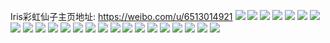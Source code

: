 Iris彩虹仙子主页地址: https://weibo.com/u/6513014921 
![](https://wx4.sinaimg.cn/mw2000/0076LWHLgy1h8vxgfdofrj322635s7wi.jpg) 
![](https://wx4.sinaimg.cn/mw2000/0076LWHLgy1h8vxgj691tj321y35se82.jpg) 
![](https://wx4.sinaimg.cn/mw2000/0076LWHLgy1h8vxgkg7b6j320e341kjl.jpg) 
![](https://wx4.sinaimg.cn/mw2000/0076LWHLgy1h8vxgber59j323l35sx6p.jpg) 
![](https://wx4.sinaimg.cn/mw2000/0076LWHLly1h8qyn4rve2j323k35sqv8.jpg) 
![](https://wx4.sinaimg.cn/mw2000/0076LWHLly1h8qyn7njkcj320a25kqv7.jpg) 
![](https://wx4.sinaimg.cn/mw2000/0076LWHLly1h8qyn1v08fj31u624lu0y.jpg) 
![](https://wx4.sinaimg.cn/mw2000/0076LWHLly1h8qynbcsmuj323w35snpg.jpg) 
![](https://wx4.sinaimg.cn/mw2000/0076LWHLly1h8qynd5a4vj31o02861ky.jpg) 
![](https://wx4.sinaimg.cn/mw2000/0076LWHLly1h8qynf4f9fj31o0280kjm.jpg) 
![](https://wx4.sinaimg.cn/mw2000/0076LWHLly1h88kr39gscj31o0280npe.jpg) 
![](https://wx4.sinaimg.cn/mw2000/0076LWHLly1h88krx0or6j31o0280hdu.jpg) 
![](https://wx4.sinaimg.cn/mw2000/0076LWHLgy1h753hanjxhj31sc2dsnpd.jpg) 
![](https://wx4.sinaimg.cn/mw2000/0076LWHLgy1h4gsiupip1j30w616wq9i.jpg) 
![](https://wx4.sinaimg.cn/mw2000/0076LWHLgy1h4gsivpaouj30w616wn45.jpg) 
![](https://wx4.sinaimg.cn/mw2000/0076LWHLly1h39dudt5htj314b0sek5x.jpg) 
![](https://wx4.sinaimg.cn/mw2000/0076LWHLly1h12ftpol99j30u0140wop.jpg) 
![](https://wx4.sinaimg.cn/mw2000/0076LWHLly1h12ftqn3u1j30u014qtma.jpg) 
![](https://wx4.sinaimg.cn/mw2000/0076LWHLly1h0gw7ijzwzj30rsaab4qq.jpg) 
![](https://wx4.sinaimg.cn/mw2000/0076LWHLly1h0gw7a08h6j30rsa7y4qq.jpg) 
![](https://wx4.sinaimg.cn/mw2000/0076LWHLly1h0gw7f4uchj30rsbdhe82.jpg) 
![](https://wx4.sinaimg.cn/mw2000/0076LWHLly1h0gw7g8wllj30rs9v04qq.jpg) 
![](https://wx4.sinaimg.cn/mw2000/0076LWHLly1h0gw7b4xkbj30rsaibb2a.jpg) 
![](https://wx4.sinaimg.cn/mw2000/0076LWHLly1h0gw7cj8dgj30rsarwb2a.jpg) 
